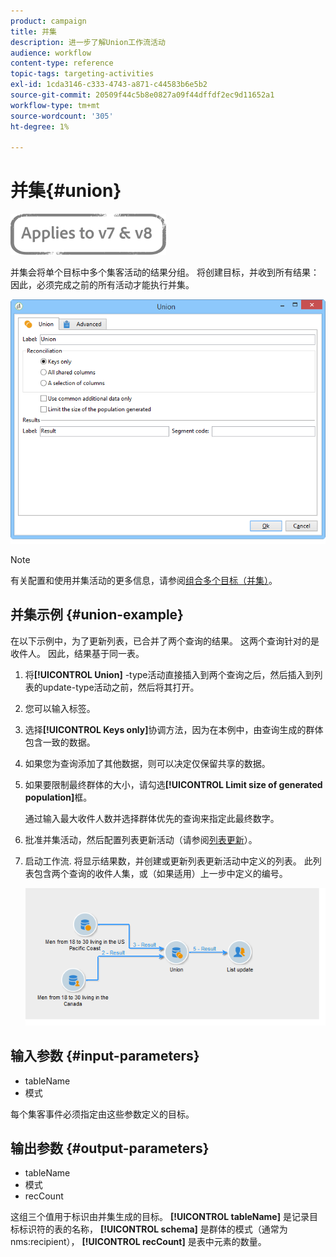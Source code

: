 ```yaml
---
product: campaign
title: 并集
description: 进一步了解Union工作流活动
audience: workflow
content-type: reference
topic-tags: targeting-activities
exl-id: 1cda3146-c333-4743-a871-c44583b6e5b2
source-git-commit: 20509f44c5b8e0827a09f44dffdf2ec9d11652a1
workflow-type: tm+mt
source-wordcount: '305'
ht-degree: 1%

---
```


# 并集{#union}

![](../../assets/common.svg)

并集会将单个目标中多个集客活动的结果分组。 将创建目标，并收到所有结果：因此，必须完成之前的所有活动才能执行并集。

![](assets/s_user_segmentation_union.png)

>[!NOTE]
>
>有关配置和使用并集活动的更多信息，请参阅[组合多个目标（并集）](targeting-data.md#combining-several-targets--union-)。

## 并集示例 {#union-example}

在以下示例中，为了更新列表，已合并了两个查询的结果。 这两个查询针对的是收件人。 因此，结果基于同一表。

1. 将&#x200B;**[!UICONTROL Union]** -type活动直接插入到两个查询之后，然后插入到列表的update-type活动之前，然后将其打开。
1. 您可以输入标签。
1. 选择&#x200B;**[!UICONTROL Keys only]**&#x200B;协调方法，因为在本例中，由查询生成的群体包含一致的数据。
1. 如果您为查询添加了其他数据，则可以决定仅保留共享的数据。
1. 如果要限制最终群体的大小，请勾选&#x200B;**[!UICONTROL Limit size of generated population]**&#x200B;框。

   通过输入最大收件人数并选择群体优先的查询来指定此最终数字。

1. 批准并集活动，然后配置列表更新活动（请参阅[列表更新](list-update.md)）。
1. 启动工作流. 将显示结果数，并创建或更新列表更新活动中定义的列表。 此列表包含两个查询的收件人集，或（如果适用）上一步中定义的编号。

   ![](assets/union_example.png)

## 输入参数 {#input-parameters}

* tableName
* 模式

每个集客事件必须指定由这些参数定义的目标。

## 输出参数 {#output-parameters}

* tableName
* 模式
* recCount

这组三个值用于标识由并集生成的目标。 **[!UICONTROL tableName]** 是记录目标标识符的表的名称， **[!UICONTROL schema]** 是群体的模式（通常为nms:recipient）， **[!UICONTROL recCount]** 是表中元素的数量。
